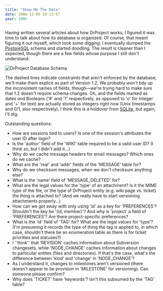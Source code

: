 ```yaml
---
title: "Show Me The Data"
date: 2006-12-05 10:13:57
year: 2006
---
```

Having written several articles about how DrProject works, I figured it was time to talk about how its database is organized.  Of course, that meant figuring it out myself, which took some digging: I eventually dumped the <a href="http://www.postgresql.org">PostgreSQL</a> schema and started doodling.  The result is cleaner than I expected, though there are a few fields whose purpose I still don't understand:

<img alt="DrProject Database Schema" src="{{'/files/2006/12/drp-erd.png' | relative_url}}" class="centered">

The dashed lines indicate constraints that aren't enforced by the database; we'll make them explicit as part of Version 1.2.  We probably <em>won't</em> tidy up the inconsistent names of fields, though—we're trying hard to make sure that 1.2 doesn't require schema changes.  Oh, and the fields marked as dates and Booleans ('#' and '?' respectively, as opposed to 'o' for integer and '+' for text) are actually stored as integers right now (Unix timestamps and 0/1, also respectively).  I think this is a holdover from <a href="http://www.sqlite.org">SQLite</a>, but again, I'll dig.

Outstanding questions:
<ul>
  <li>How are sessions tied to users?  Is one of the session's attributes the user ID after login?</li>
  <li>Is the 'author' field of the 'WIKI' table required to be a valid user ID?  (I think so, but I didn't add it…)</li>
  <li>Why do we cache message headers for email messages?  Which ones do we cache?</li>
  <li>What are the 'real' and 'addr' fields of the 'MESSAGE' table for?</li>
  <li>Why do we checksum messages, when we don't checksum anything else?</li>
  <li>What is the 'name' field of 'MESSAGE_DELETED' for?</li>
  <li>What are the legal values for the 'type' of an attachment?  Is it the MIME type of the file, or the type of DrProject entity (e.g. wiki page vs. ticket) the thing is attached to?  (And we really have to start versioning attachments properly…)</li>
  <li>How can we get away with only using 'id' as a key for 'PREFERENCES'? Shouldn't the key be '(id, member)'?  And why is 'project' a field of 'PREFERENCES'?  Are there project-specific preferences?</li>
  <li>What is the 'id' field of 'TAG' for?  What are the legal values for 'type'?  (I'm presuming it records the type of thing the tag is applied to, in which case, shouldn't there be an enumeration table as there is for ticket priorities and statuses?)</li>
  <li>I ''think'' that 'REVISION' caches information about Subversion changesets, while 'NODE_CHANGE' caches information about changes to particular entites (files and directories).  If that's the case, what's the difference between 'kind' and 'change' in 'NODE_CHANGE'?</li>
  <li>As I understand it, changes to milestones aren't versioned (there doesn't appear to be provision in 'MILESTONE' for versioning).  Can someone please confirm?</li>
  <li>Why does 'TICKET' have 'keywords'?  Isn't this subsumed by the 'TAG' table?</li>
</ul>
